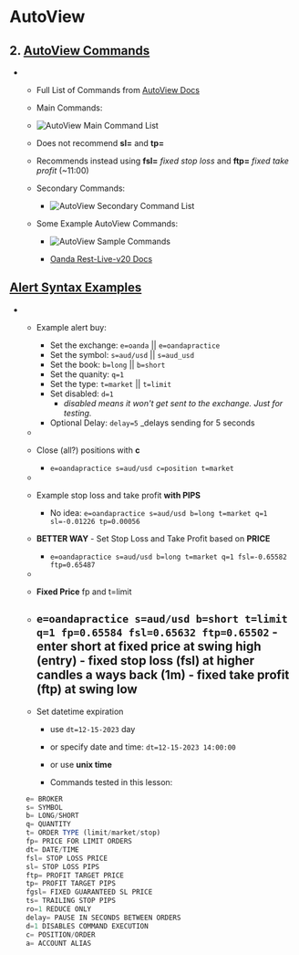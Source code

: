 # AutoView

## 2. [AutoView Commands](https://courses.theartoftrading.com/courses/take/pine-script-mastery/lessons/30228743-autoview-commands)

- - Full List of Commands from [AutoView Docs](chrome-extension://okdhadoplaoehmeldlpakhpekjcpljmb/options.html#alert-syntax)
  - Main Commands:
  - ![AutoView Main Command List](https://i.imgur.com/Uv8fID0.png)

  - Does not recommend **sl=** and **tp=**
  - Recommends instead using **fsl=** _fixed stop loss_ and **ftp=** _fixed take profit_ (~11:00)

  - Secondary Commands:

    - ![AutoView Secondary Command List](https://i.imgur.com/bAPQmMt.png)

  - Some Example AutoView Commands:

    - ![AutoView Sample Commands](https://i.imgur.com/Ttz9Qmp.png)

    - [Oanda Rest-Live-v20 Docs](https://developer.oanda.com/rest-live-v20/order-df/)

## [Alert Syntax Examples](https://courses.theartoftrading.com/courses/take/pine-script-mastery/lessons/30228748-alert-syntax-examples)

- - Example alert buy:
    - Set the exchange: `e=oanda` || `e=oandapractice`
    - Set the symbol: `s=aud/usd` || `s=aud_usd`
    - Set the book: `b=long` || `b=short`
    - Set the quanity: `q=1`
    - Set the type: `t=market` || `t=limit`
    - Set disabled: `d=1`
      - _disabled means it won't get sent to the exchange. Just for testing._
    - Optional Delay: `delay=5` \_delays sending for 5 seconds
  -
  - Close (all?) positions with **c**
    - `e=oandapractice s=aud/usd c=position t=market`
  -
  - Example stop loss and take profit **with PIPS**
    - No idea: `e=oandapractice s=aud/usd b=long t=market q=1 sl=-0.01226 tp=0.00056`
  - **BETTER WAY** - Set Stop Loss and Take Profit based on **PRICE**
    - `e=oandapractice s=aud/usd b=long t=market q=1 fsl=-0.65582 ftp=0.65487`
  -
  - **Fixed Price** fp and t=limit
  - ## `e=oandapractice s=aud/usd b=short t=limit q=1 fp=0.65584 fsl=0.65632 ftp=0.65502` - enter short at fixed price at swing high (entry) - fixed stop loss (fsl) at higher candles a ways back (1m) - fixed take profit (ftp) at swing low
  - Set datetime expiration

    - use `dt=12-15-2023` day
    - or specify date and time: `dt=12-15-2023 14:00:00`
    - or use **unix time**

    - Commands tested in this lesson:

```js
    e= BROKER
    s= SYMBOL
    b= LONG/SHORT
    q= QUANTITY
    t= ORDER TYPE (limit/market/stop)
    fp= PRICE FOR LIMIT ORDERS
    dt= DATE/TIME
    fsl= STOP LOSS PRICE
    sl= STOP LOSS PIPS
    ftp= PROFIT TARGET PRICE
    tp= PROFIT TARGET PIPS
    fgsl= FIXED GUARANTEED SL PRICE
    ts= TRAILING STOP PIPS
    ro=1 REDUCE ONLY
    delay= PAUSE IN SECONDS BETWEEN ORDERS
    d=1 DISABLES COMMAND EXECUTION
    c= POSITION/ORDER
    a= ACCOUNT ALIAS
```
